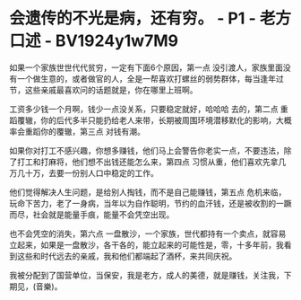 # 会遗传的不光是病，还有穷。 - P1 - 老方口述 - BV1924y1w7M9

如果一个家族世世代代贫穷，一定有下面6个原因，第一点 没引渡人，家族里面没有一个做生意的，或者做官的人，全是一帮喜欢打螺丝的弱势群体，每当逢年过节，这些亲戚最喜欢问的话题就是，你在哪里上班啊。

工资多少钱一个月啊，钱少一点没关系，只要稳定就好，哈哈哈 去的，第二点 重蹈覆辙，你的后代多半只能扔给老人来带，长期被周围环境潜移默化的影响，大概率会重蹈你的覆辙，第三点 对钱有潮。

如果你对打工不感兴趣，你想多赚钱，他们马上会警告你老实一点，不要违法，除了打工和打麻将，他们想不出钱还能怎么来，第四点 习惯从重，他们喜欢先拿几万几十万，去要一份别人口中稳定的工作。

他们觉得解决人生问题，是给别人掏钱，而不是自己能赚钱，第五点 危机来临，玩命下苦力，老了一身病，当年以为自作聪明，节约的血汗钱，还是被收割的一蹶而尽，社会就是能量手痕，能量不会凭空出现。

也不会凭空的消失，第六点 一盘散沙，一个家族，世代都持有一个卖点，就容易立起来，如果是一盘散沙，各干各的，能立起来的可能性是，零，十多年前，我看到这些和时代远去的亲戚，我和他们都端起了酒杯，来共同庆祝。

我被分配到了国营单位，当保安，我是老方，成人的美德，就是赚钱，关注我，下期见，(音樂)。